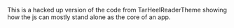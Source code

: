 This is a hacked up version of the code from TarHeelReaderTheme showing how the
js can mostly stand alone as the core of an app.
